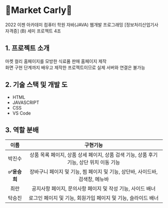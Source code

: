 # 🥗Market Carly🧺

2022 이젠 아카데미 컴퓨터 학원 자바(JAVA) 웹개발 프로그래밍 [정보처리산업기사 자격증] (B) 세미 프로젝트 4조

## 1. 프로젝트 소개
마켓 컬리 홈페이지를 모방한 식료품 판매 홈페이지 제작 <br>
화면 구현 단계까지 배우고 제작한 프로젝트이므로 실제 서버와 연결은 불가능




## 2. 기술 스택 및 개발 도

 - HTML
 - JAVASCRIPT
 - CSS
 - VS Code



## 3. 역할 분배
| 이름 | 구현기능 |
|:----:|:--------:|
|   박진수   |     상품 목록 페이지, 상품 상세 페이지, 상품 검색 기능, 상품 후기 기능, 상단 위치 이동 기능     |
|   **✅윤승희**   |    장바구니 페이지 및 기능, 찜 페이지 및 기능, 상단바, 사이드바, 검색창, 메뉴바      |
|    최란  |     공지사항 페이지, 문의사항 페이지 및 작성 기능, 사이드 배너      |
|    탁승진  |     로그인 페이지 및 기능, 회원가입 페이지 및 기능, 슬라이드 배너    |
